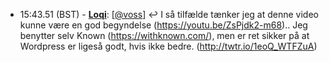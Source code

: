 * <a id="15:43.51">15:43.51 (BST)</a> - __[Loqi](https://github.com/Loqi)__: [<a href="https://twitter.com/voss">@voss</a>] ↩️ I så tilfælde tænker jeg at denne video kunne være en god begyndelse (https://youtu.be/ZsPjdk2-m68).. Jeg benytter selv Known (https://withknown.com/), men er ret sikker på at Wordpress er ligeså godt, hvis ikke bedre. (http://twtr.io/1eoQ_WTFZuA)
